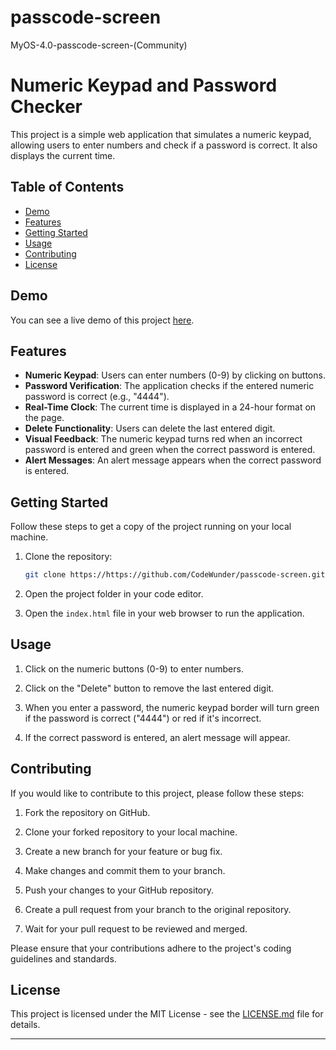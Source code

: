 # passcode-screen
MyOS-4.0-passcode-screen-(Community)

# Numeric Keypad and Password Checker

This project is a simple web application that simulates a numeric keypad, allowing users to enter numbers and check if a password is correct. It also displays the current time.

## Table of Contents

- [Demo](#demo)
- [Features](#features)
- [Getting Started](#getting-started)
- [Usage](#usage)
- [Contributing](#contributing)
- [License](#license)

## Demo

You can see a live demo of this project [here](https://codewunder-passcode-screen.netlify.app).

## Features

- **Numeric Keypad**: Users can enter numbers (0-9) by clicking on buttons.
- **Password Verification**: The application checks if the entered numeric password is correct (e.g., "4444").
- **Real-Time Clock**: The current time is displayed in a 24-hour format on the page.
- **Delete Functionality**: Users can delete the last entered digit.
- **Visual Feedback**: The numeric keypad turns red when an incorrect password is entered and green when the correct password is entered.
- **Alert Messages**: An alert message appears when the correct password is entered.

## Getting Started

Follow these steps to get a copy of the project running on your local machine.

1. Clone the repository:

   ```bash
   git clone https://https://github.com/CodeWunder/passcode-screen.git
   ```

2. Open the project folder in your code editor.

3. Open the `index.html` file in your web browser to run the application.

## Usage

1. Click on the numeric buttons (0-9) to enter numbers.

2. Click on the "Delete" button to remove the last entered digit.

3. When you enter a password, the numeric keypad border will turn green if the password is correct ("4444") or red if it's incorrect.

4. If the correct password is entered, an alert message will appear.

## Contributing

If you would like to contribute to this project, please follow these steps:

1. Fork the repository on GitHub.

2. Clone your forked repository to your local machine.

3. Create a new branch for your feature or bug fix.

4. Make changes and commit them to your branch.

5. Push your changes to your GitHub repository.

6. Create a pull request from your branch to the original repository.

7. Wait for your pull request to be reviewed and merged.

Please ensure that your contributions adhere to the project's coding guidelines and standards.

## License

This project is licensed under the MIT License - see the [LICENSE.md](LICENSE.md) file for details.

---

